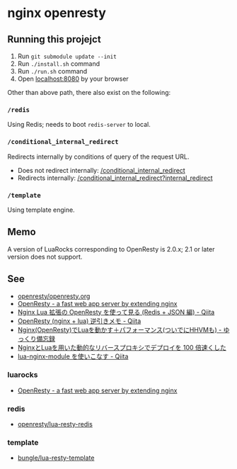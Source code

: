 # nginx openresty

## Running this projejct

1. Run `git submodule update --init`
1. Run `./install.sh` command
1. Run `./run.sh` command
1. Open [localhost:8080](http://localhost:8080/) by your browser

Other than above path, there also exist on the following:

### `/redis`

Using Redis; needs to boot `redis-server` to local.

### `/conditional_internal_redirect`

Redirects internally by conditions of query of the request URL.

* Does not redirect internally: [/conditional_internal_redirect](localhost:8080/conditional_internal_redirect)
* Redirects internally: [/conditional_internal_redirect?internal_redirect](localhost:8080/conditional_internal_redirect?internal_redirect)

### `/template`

Using template engine.

## Memo

A version of LuaRocks corresponding to OpenResty is 2.0.x; 2.1 or later version does not support.

## See

* [openresty/openresty.org](https://github.com/openresty/openresty.org)
* [OpenResty - a fast web app server by extending nginx](http://openresty.org/)
* [Nginx Lua 拡張の OpenResty を使って見る (Redis + JSON 編) - Qiita](http://qiita.com/voluntas/items/b37aedc70058c519aa00)
* [OpenResty (nginx + lua) 逆引きメモ - Qiita](http://qiita.com/voluntas/items/e86f5fe5b8044c311583)
* [Nginx(OpenResty)でLuaを動かす＋パフォーマンス(ついでにHHVMも) - ゆっくり備忘録](http://mitsuakikawamorita.com/blog/?p=1552)
* [NginxとLuaを用いた動的なリバースプロキシでデプロイを 100 倍速くした](http://www.slideshare.net/toshi_pp/devsummit2015)
* [lua-nginx-module を使いこなす - Qiita](http://qiita.com/kz_takatsu/items/e94805a8e3cc285f9b33)

### luarocks

* [OpenResty - a fast web app server by extending nginx](http://openresty.org/#UsingLuaRocks)

### redis

* [openresty/lua-resty-redis](https://github.com/openresty/lua-resty-redis)

### template

* [bungle/lua-resty-template](https://github.com/bungle/lua-resty-template)
